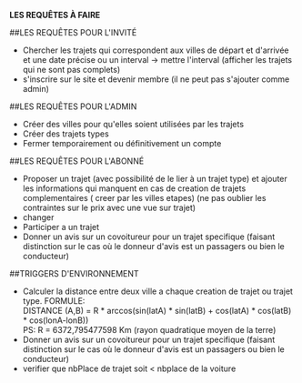 **LES REQUÊTES À FAIRE**

##LES REQUÊTES POUR L'INVITÉ
- Chercher les trajets qui correspondent aux villes de départ et d'arrivée et une date précise ou un interval -> mettre l'interval (afficher les trajets qui ne sont pas complets)
- s'inscrire sur le site et devenir membre (il ne peut pas s'ajouter comme admin)

##LES REQUÊTES POUR L'ADMIN
- Créer des villes pour qu'elles soient utilisées par les trajets
- Créer des trajets types
- Fermer temporairement ou définitivement un compte

##LES REQUÊTES POUR L'ABONNÉ
- Proposer un trajet (avec possibilité de le lier à un trajet type) et ajouter les informations qui manquent en cas de creation de trajets complementaires ( creer par les villes etapes) (ne pas oublier les contraintes sur le prix avec une vue sur trajet)
- changer
- Participer a un trajet
- Donner un avis sur un covoitureur pour un trajet specifique (faisant distinction sur le cas où le donneur d'avis est un passagers ou bien le conducteur)

##TRIGGERS D'ENVIRONNEMENT
- Calculer la distance entre deux ville a chaque creation de trajet ou trajet type. FORMULE:
<br> DISTANCE (A,B) = R * arccos(sin(latA) * sin(latB) + cos(latA) * cos(latB) * cos(lonA-lonB))
<br>PS: R = 6372,795477598 Km (rayon quadratique moyen de la terre)
- Donner un avis sur un covoitureur pour un trajet specifique (faisant distinction sur le cas où le donneur d'avis est un passagers ou bien le conducteur)
- verifier que nbPlace de trajet soit < nbplace de la voiture

 
